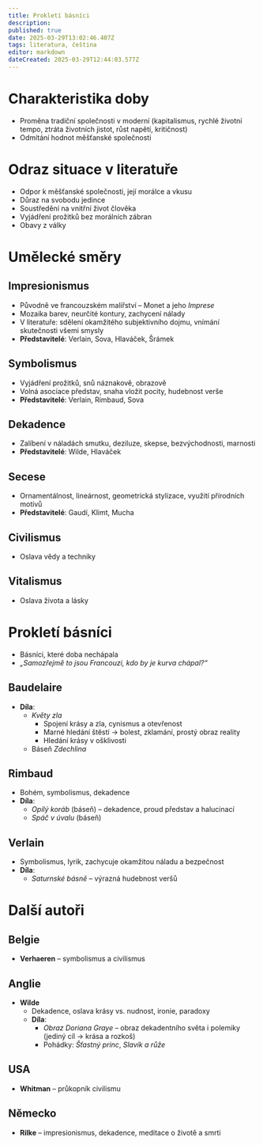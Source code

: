 ```yaml
---
title: Prokletí básníci
description: 
published: true
date: 2025-03-29T13:02:46.407Z
tags: literatura, čeština
editor: markdown
dateCreated: 2025-03-29T12:44:03.577Z
---
```


# Charakteristika doby  
- Proměna tradiční společnosti v moderní (kapitalismus, rychlé životní tempo, ztráta životních jistot, růst napětí, kritičnost)  
- Odmítání hodnot měšťanské společnosti  

# Odraz situace v literatuře  
- Odpor k měšťanské společnosti, její morálce a vkusu  
- Důraz na svobodu jedince  
- Soustředění na vnitřní život člověka  
- Vyjádření prožitků bez morálních zábran  
- Obavy z války  

# Umělecké směry  
## Impresionismus  
- Původně ve francouzském malířství – Monet a jeho *Imprese*  
- Mozaika barev, neurčité kontury, zachycení nálady  
- V literatuře: sdělení okamžitého subjektivního dojmu, vnímání skutečnosti všemi smysly  
- **Představitelé**: Verlain, Sova, Hlaváček, Šrámek  

## Symbolismus  
- Vyjádření prožitků, snů náznakově, obrazově  
- Volná asociace představ, snaha vložit pocity, hudebnost verše  
- **Představitelé**: Verlain, Rimbaud, Sova  

## Dekadence  
- Zalíbení v náladách smutku, deziluze, skepse, bezvýchodnosti, marnosti  
- **Představitelé**: Wilde, Hlaváček  

## Secese  
- Ornamentálnost, lineárnost, geometrická stylizace, využití přírodních motivů  
- **Představitelé**: Gaudí, Klimt, Mucha  

## Civilismus  
- Oslava vědy a techniky  

## Vitalismus  
- Oslava života a lásky  

# Prokletí básníci  
- Básníci, které doba nechápala  
- *„Samozřejmě to jsou Francouzi, kdo by je kurva chápal?“*  

## Baudelaire  
- **Díla**:  
  - *Květy zla*  
    - Spojení krásy a zla, cynismus a otevřenost  
    - Marné hledání štěstí → bolest, zklamání, prostý obraz reality  
    - Hledání krásy v ošklivosti  
  - Báseň *Zdechlina*  

## Rimbaud  
- Bohém, symbolismus, dekadence  
- **Díla**:  
  - *Opilý koráb* (báseň) – dekadence, proud představ a halucinací  
  - *Spáč v úvalu* (báseň)  

## Verlain  
- Symbolismus, lyrik, zachycuje okamžitou náladu a bezpečnost  
- **Díla**:  
  - *Saturnské básně* – výrazná hudebnost veršů  

# Další autoři  
## Belgie  
- **Verhaeren** – symbolismus a civilismus  

## Anglie  
- **Wilde**  
  - Dekadence, oslava krásy vs. nudnost, ironie, paradoxy  
  - **Díla**:  
    - *Obraz Doriana Graye* – obraz dekadentního světa i polemiky (jediný cíl → krása a rozkoš)  
    - Pohádky: *Šťastný princ*, *Slavík a růže*  

## USA  
- **Whitman** – průkopník civilismu  

## Německo  
- **Rilke** – impresionismus, dekadence, meditace o životě a smrti  